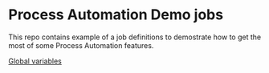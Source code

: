 # Process Automation Demo jobs
This repo contains example of a job definitions to demostrate how to get the most of some Process Automation features.

[Global variables](GlobalVariables)
